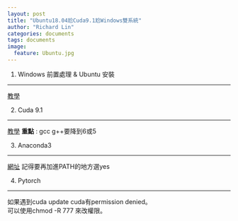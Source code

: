 ```yaml
---
layout: post
title: "Ubuntu18.04尬Cuda9.1尬Windows雙系統"
author: "Richard Lin"
categories: documents
tags: documents
image:
  feature: Ubuntu.jpg
---
```


1. Windows 前置處理 & Ubuntu 安裝
* * *
[教學](https://blog.birkhoff.me/windows-10-and-ubuntu-14_04_3-lts-dual-boot/)

2. Cuda 9.1
* * *
[教學](http://www.mamicode.com/info-detail-2287182.html)
**重點** : gcc g++要降到6或5<br>

3. Anaconda3
* * *
[網址](https://www.anaconda.com/download/)
記得要再加進PATH的地方選yes

4. Pytorch
* * *
如果遇到cuda update cuda有permission denied。<br>
可以使用chmod -R 777 來改權限。










